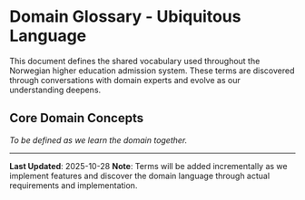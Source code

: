 # Domain Glossary - Ubiquitous Language

This document defines the shared vocabulary used throughout the Norwegian higher education admission system. These terms are discovered through conversations with domain experts and evolve as our understanding deepens.

## Core Domain Concepts

_To be defined as we learn the domain together._

---

**Last Updated**: 2025-10-28
**Note**: Terms will be added incrementally as we implement features and discover the domain language through actual requirements and implementation.
